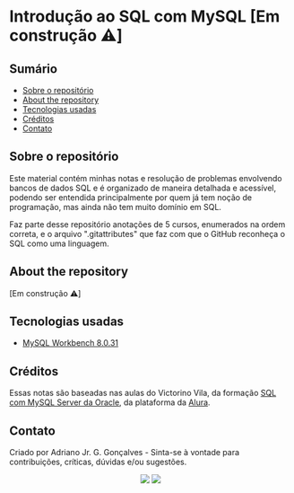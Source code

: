 # Introdução ao SQL com MySQL [Em construção ⚠️]

## Sumário

* [Sobre o repositório](#sobre-o-repositório)
* [About the repository](#about-the-repository)
* [Tecnologias usadas](#tecnologias-usadas)
* [Créditos](#créditos)
* [Contato](#contato)



## Sobre o repositório

Este material contém minhas notas e resolução de problemas envolvendo bancos de dados SQL e é organizado de maneira detalhada e acessível, podendo ser entendida principalmente por quem já tem noção de programação, mas ainda não tem muito domínio em SQL.

Faz parte desse repositório anotações de 5 cursos, enumerados na ordem correta, e o arquivo ".gitattributes" que faz com que o GitHub reconheça o SQL como uma linguagem.

## About the repository

[Em construção ⚠️]

## Tecnologias usadas

* [MySQL Workbench 8.0.31](https://www.mysql.com/products/workbench/)

## Créditos 

Essas notas são baseadas nas aulas do Victorino Vila, da formação [SQL com MySQL Server da Oracle](https://cursos.alura.com.br/formacao-oracle-mysql), da plataforma da [Alura](https://www.alura.com.br/).

## Contato

Criado por Adriano Jr. G. Gonçalves - Sinta-se
à vontade para contribuições, críticas, dúvidas e/ou sugestões.

<div  align="center"> 
  <a href="https://www.linkedin.com/in/sradriano/" target="_blank"><img src="https://img.shields.io/badge/-LinkedIn-%230077B5?style=for-the-badge&logo=linkedin&logoColor=white" target="_blank"></a> 
  <a href = "mailto:sradriano@uel.br"><img src="https://img.shields.io/badge/Gmail-D14836?style=for-the-badge&logo=gmail&logoColor=white" target="_blank"></a>
</div>